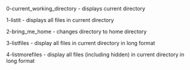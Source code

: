 0-current_working_directory - 
    displays current directory

1-listit - 
    displays all files in current
    directory

2-bring_me_home - 
    changes directory to home directory

3-listfiles - 
    display all files in current 
    directory in long format

4-listmorefiles - 
    display all files (including hidden)
    in current directory in long format
